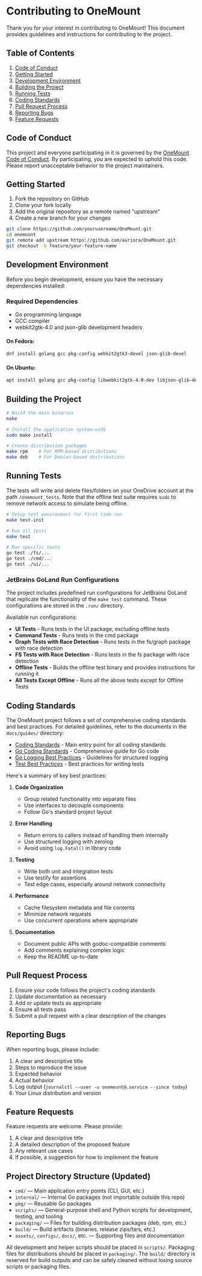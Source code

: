 # Contributing to OneMount

Thank you for your interest in contributing to OneMount! This document provides guidelines and instructions for contributing to the project.

## Table of Contents

1. [Code of Conduct](#code-of-conduct)
2. [Getting Started](#getting-started)
3. [Development Environment](#development-environment)
4. [Building the Project](#building-the-project)
5. [Running Tests](#running-tests)
6. [Coding Standards](#coding-standards)
7. [Pull Request Process](#pull-request-process)
8. [Reporting Bugs](#reporting-bugs)
9. [Feature Requests](#feature-requests)

## Code of Conduct

This project and everyone participating in it is governed by the [OneMount Code of Conduct](CODE_OF_CONDUCT.md). By participating, you are expected to uphold this code. Please report unacceptable behavior to the project maintainers.

## Getting Started

1. Fork the repository on GitHub
2. Clone your fork locally
3. Add the original repository as a remote named "upstream"
4. Create a new branch for your changes

```bash
git clone https://github.com/yourusername/OneMount.git
cd onemount
git remote add upstream https://github.com/auriora/OneMount.git
git checkout -b feature/your-feature-name
```

## Development Environment

Before you begin development, ensure you have the necessary dependencies installed:

### Required Dependencies

- Go programming language
- GCC compiler
- webkit2gtk-4.0 and json-glib development headers

#### On Fedora:
```bash
dnf install golang gcc pkg-config webkit2gtk3-devel json-glib-devel
```

#### On Ubuntu:
```bash
apt install golang gcc pkg-config libwebkit2gtk-4.0-dev libjson-glib-dev
```

## Building the Project

```bash
# Build the main binaries
make

# Install the application system-wide
sudo make install

# Create distribution packages
make rpm    # For RPM-based distributions
make deb    # For Debian-based distributions
```

## Running Tests

The tests will write and delete files/folders on your OneDrive account at the path `/onemount_tests`. Note that the offline test suite requires `sudo` to remove network access to simulate being offline.

```bash
# Setup test environment for first time run
make test-init

# Run all tests
make test

# Run specific tests
go test ./fs/...
go test ./cmd/...
go test ./ui/...
```

### JetBrains GoLand Run Configurations

The project includes predefined run configurations for JetBrains GoLand that replicate the functionality of the `make test` command. These configurations are stored in the `.run/` directory.

Available run configurations:
- **UI Tests** - Runs tests in the UI package, excluding offline tests
- **Command Tests** - Runs tests in the cmd package
- **Graph Tests with Race Detection** - Runs tests in the fs/graph package with race detection
- **FS Tests with Race Detection** - Runs tests in the fs package with race detection
- **Offline Tests** - Builds the offline test binary and provides instructions for running it
- **All Tests Except Offline** - Runs all the above tests except for Offline Tests

## Coding Standards

The OneMount project follows a set of comprehensive coding standards and best practices. For detailed guidelines, refer to the documents in the `docs/guides/` directory:

- [Coding Standards](docs/guides/coding-standards.md) - Main entry point for all coding standards
- [Go Coding Standards](docs/guides/go-coding-standards.md) - Comprehensive guide for Go code
- [Go Logging Best Practices](docs/guides/go-logging-best-practices.md) - Guidelines for structured logging
- [Test Best Practices](docs/guides/testing/test-guidelines.md) - Best practices for writing tests

Here's a summary of key best practices:

1. **Code Organization**
   - Group related functionality into separate files
   - Use interfaces to decouple components
   - Follow Go's standard project layout

2. **Error Handling**
   - Return errors to callers instead of handling them internally
   - Use structured logging with zerolog
   - Avoid using `log.Fatal()` in library code

3. **Testing**
   - Write both unit and integration tests
   - Use testify for assertions
   - Test edge cases, especially around network connectivity

4. **Performance**
   - Cache filesystem metadata and file contents
   - Minimize network requests
   - Use concurrent operations where appropriate

5. **Documentation**
   - Document public APIs with godoc-compatible comments
   - Add comments explaining complex logic
   - Keep the README up-to-date

## Pull Request Process

1. Ensure your code follows the project's coding standards
2. Update documentation as necessary
3. Add or update tests as appropriate
4. Ensure all tests pass
5. Submit a pull request with a clear description of the changes

## Reporting Bugs

When reporting bugs, please include:

1. A clear and descriptive title
2. Steps to reproduce the issue
3. Expected behavior
4. Actual behavior
5. Log output (`journalctl --user -u onemount@.service --since today`)
6. Your Linux distribution and version

## Feature Requests

Feature requests are welcome. Please provide:

1. A clear and descriptive title
2. A detailed description of the proposed feature
3. Any relevant use cases
4. If possible, a suggestion for how to implement the feature

## Project Directory Structure (Updated)

- `cmd/` — Main application entry points (CLI, GUI, etc.)
- `internal/` — Internal Go packages (not importable outside this repo)
- `pkg/` — Reusable Go packages
- `scripts/` — General-purpose shell and Python scripts for development, testing, and tooling
- `packaging/` — Files for building distribution packages (deb, rpm, etc.)
- `build/` — Build artifacts (binaries, release zips/tars, etc.)
- `assets/`, `configs/`, `docs/`, etc. — Supporting files and documentation

All development and helper scripts should be placed in `scripts/`. Packaging files for distributions should be placed in `packaging/`. The `build/` directory is reserved for build outputs and can be safely cleaned without losing source scripts or packaging files.
